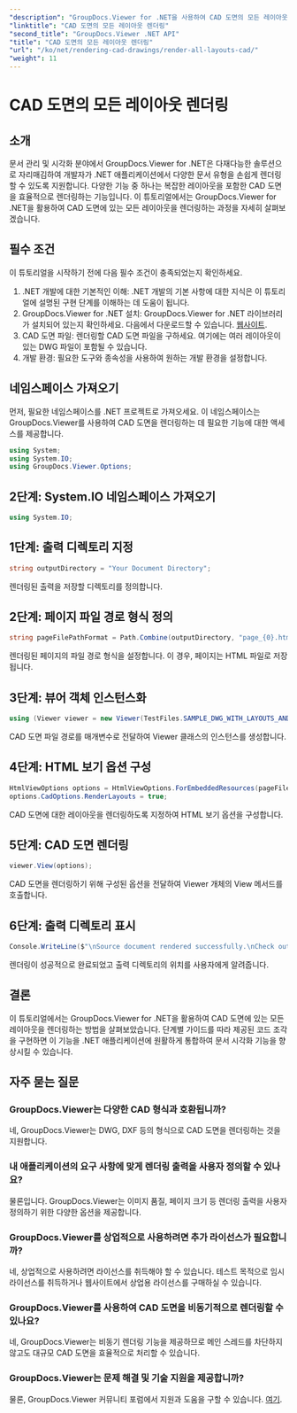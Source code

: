 ```yaml
---
"description": "GroupDocs.Viewer for .NET을 사용하여 CAD 도면의 모든 레이아웃을 렌더링하는 방법을 알아보세요. 원활한 통합을 위한 포괄적인 튜토리얼을 따라해 보세요."
"linktitle": "CAD 도면의 모든 레이아웃 렌더링"
"second_title": "GroupDocs.Viewer .NET API"
"title": "CAD 도면의 모든 레이아웃 렌더링"
"url": "/ko/net/rendering-cad-drawings/render-all-layouts-cad/"
"weight": 11
---
```


# CAD 도면의 모든 레이아웃 렌더링

## 소개
문서 관리 및 시각화 분야에서 GroupDocs.Viewer for .NET은 다재다능한 솔루션으로 자리매김하여 개발자가 .NET 애플리케이션에서 다양한 문서 유형을 손쉽게 렌더링할 수 있도록 지원합니다. 다양한 기능 중 하나는 복잡한 레이아웃을 포함한 CAD 도면을 효율적으로 렌더링하는 기능입니다. 이 튜토리얼에서는 GroupDocs.Viewer for .NET을 활용하여 CAD 도면에 있는 모든 레이아웃을 렌더링하는 과정을 자세히 살펴보겠습니다. 
## 필수 조건
이 튜토리얼을 시작하기 전에 다음 필수 조건이 충족되었는지 확인하세요.
1. .NET 개발에 대한 기본적인 이해: .NET 개발의 기본 사항에 대한 지식은 이 튜토리얼에 설명된 구현 단계를 이해하는 데 도움이 됩니다.
2. GroupDocs.Viewer for .NET 설치: GroupDocs.Viewer for .NET 라이브러리가 설치되어 있는지 확인하세요. 다음에서 다운로드할 수 있습니다. [웹사이트](https://releases.groupdocs.com/viewer/net/).
3. CAD 도면 파일: 렌더링할 CAD 도면 파일을 구하세요. 여기에는 여러 레이아웃이 있는 DWG 파일이 포함될 수 있습니다.
4. 개발 환경: 필요한 도구와 종속성을 사용하여 원하는 개발 환경을 설정합니다.

## 네임스페이스 가져오기
먼저, 필요한 네임스페이스를 .NET 프로젝트로 가져오세요. 이 네임스페이스는 GroupDocs.Viewer를 사용하여 CAD 도면을 렌더링하는 데 필요한 기능에 대한 액세스를 제공합니다.

```csharp
using System;
using System.IO;
using GroupDocs.Viewer.Options;
```
## 2단계: System.IO 네임스페이스 가져오기
```csharp
using System.IO;
```
## 1단계: 출력 디렉토리 지정
```csharp
string outputDirectory = "Your Document Directory";
```
렌더링된 출력을 저장할 디렉토리를 정의합니다.
## 2단계: 페이지 파일 경로 형식 정의
```csharp
string pageFilePathFormat = Path.Combine(outputDirectory, "page_{0}.html");
```
렌더링된 페이지의 파일 경로 형식을 설정합니다. 이 경우, 페이지는 HTML 파일로 저장됩니다.
## 3단계: 뷰어 객체 인스턴스화
```csharp
using (Viewer viewer = new Viewer(TestFiles.SAMPLE_DWG_WITH_LAYOUTS_AND_LAYERS))
```
CAD 도면 파일 경로를 매개변수로 전달하여 Viewer 클래스의 인스턴스를 생성합니다.
## 4단계: HTML 보기 옵션 구성
```csharp
HtmlViewOptions options = HtmlViewOptions.ForEmbeddedResources(pageFilePathFormat);
options.CadOptions.RenderLayouts = true;
```
CAD 도면에 대한 레이아웃을 렌더링하도록 지정하여 HTML 보기 옵션을 구성합니다.
## 5단계: CAD 도면 렌더링
```csharp
viewer.View(options);
```
CAD 도면을 렌더링하기 위해 구성된 옵션을 전달하여 Viewer 개체의 View 메서드를 호출합니다.
## 6단계: 출력 디렉토리 표시
```csharp
Console.WriteLine($"\nSource document rendered successfully.\nCheck output in {outputDirectory}.");
```
렌더링이 성공적으로 완료되었고 출력 디렉토리의 위치를 사용자에게 알려줍니다.

## 결론
이 튜토리얼에서는 GroupDocs.Viewer for .NET을 활용하여 CAD 도면에 있는 모든 레이아웃을 렌더링하는 방법을 살펴보았습니다. 단계별 가이드를 따라 제공된 코드 조각을 구현하면 이 기능을 .NET 애플리케이션에 원활하게 통합하여 문서 시각화 기능을 향상시킬 수 있습니다.
## 자주 묻는 질문
### GroupDocs.Viewer는 다양한 CAD 형식과 호환됩니까?
네, GroupDocs.Viewer는 DWG, DXF 등의 형식으로 CAD 도면을 렌더링하는 것을 지원합니다.
### 내 애플리케이션의 요구 사항에 맞게 렌더링 출력을 사용자 정의할 수 있나요?
물론입니다. GroupDocs.Viewer는 이미지 품질, 페이지 크기 등 렌더링 출력을 사용자 정의하기 위한 다양한 옵션을 제공합니다.
### GroupDocs.Viewer를 상업적으로 사용하려면 추가 라이선스가 필요합니까?
네, 상업적으로 사용하려면 라이선스를 취득해야 할 수 있습니다. 테스트 목적으로 임시 라이선스를 취득하거나 웹사이트에서 상업용 라이선스를 구매하실 수 있습니다.
### GroupDocs.Viewer를 사용하여 CAD 도면을 비동기적으로 렌더링할 수 있나요?
네, GroupDocs.Viewer는 비동기 렌더링 기능을 제공하므로 메인 스레드를 차단하지 않고도 대규모 CAD 도면을 효율적으로 처리할 수 있습니다.
### GroupDocs.Viewer는 문제 해결 및 기술 지원을 제공합니까?
물론, GroupDocs.Viewer 커뮤니티 포럼에서 지원과 도움을 구할 수 있습니다. [여기](https://forum.groupdocs.com/c/viewer/9).